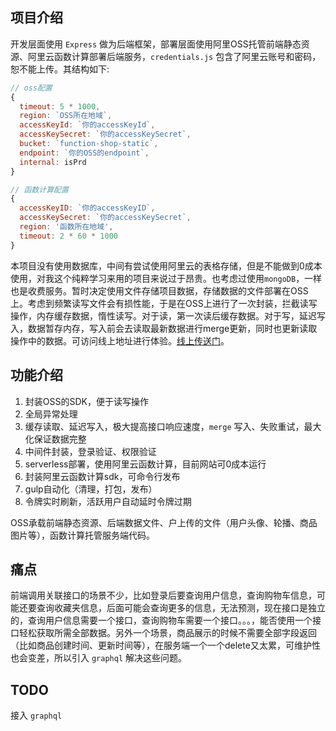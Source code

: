 ## 项目介绍
开发层面使用 `Express` 做为后端框架，部署层面使用阿里OSS托管前端静态资源、阿里云函数计算部署后端服务，`credentials.js` 包含了阿里云账号和密码，恕不能上传。其结构如下:
```js
// oss配置
{
  timeout: 5 * 1000,
  region: `OSS所在地域`,
  accessKeyId: `你的accessKeyId`,
  accessKeySecret: `你的accessKeySecret`,
  bucket: `function-shop-static`,
  endpoint: `你的OSS的endpoint`,
  internal: isPrd
}

// 函数计算配置
{
  accessKeyID: `你的accessKeyID`,
  accessKeySecret: `你的accessKeySecret`,
  region: '函数所在地域',
  timeout: 2 * 60 * 1000
}

```
本项目没有使用数据库，中间有尝试使用阿里云的表格存储，但是不能做到0成本使用，对我这个纯粹学习来用的项目来说过于昂贵。也考虑过使用`mongoDB`，一样也是收费服务。暂时决定使用文件存储项目数据，存储数据的文件部署在OSS上。考虑到频繁读写文件会有损性能，于是在OSS上进行了一次封装，拦截读写操作，内存缓存数据，惰性读写。对于读，第一次读后缓存数据。对于写，延迟写入，数据暂存内存，写入前会去读取最新数据进行merge更新，同时也更新读取操作中的数据。可访问线上地址进行体验。[线上传送门](http://xvivx.online)。


## 功能介绍

1. 封装OSS的SDK，便于读写操作
2. 全局异常处理
3. 缓存读取、延迟写入，极大提高接口响应速度，`merge` 写入、失败重试，最大化保证数据完整
4. 中间件封装，登录验证、权限验证
5. serverless部署，使用阿里云函数计算，目前网站可0成本运行
6. 封装阿里云函数计算sdk，可命令行发布
7. gulp自动化（清理，打包，发布）
8. 令牌实时刷新，活跃用户自动延时令牌过期

OSS承载前端静态资源、后端数据文件、户上传的文件（用户头像、轮播、商品图片等），函数计算托管服务端代码。

## 痛点

前端调用关联接口的场景不少，比如登录后要查询用户信息，查询购物车信息，可能还要查询收藏夹信息，后面可能会查询更多的信息，无法预测，现在接口是独立的，查询用户信息需要一个接口，查询购物车需要一个接口。。。，能否使用一个接口轻松获取所需全部数据。另外一个场景，商品展示的时候不需要全部字段返回（比如商品创建时间、更新时间等），在服务端一个一个delete又太累，可维护性也会变差，所以引入 `graphql` 解决这些问题。

## TODO
接入 `graphql`